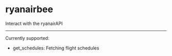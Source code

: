 # ryanairbee

Interact with the ryanairAPI

---

Currently supported:
  * get_schedules: Fetching flight schedules
